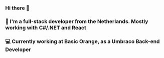 ### Hi there 👋

### 💬 I'm a full-stack developer from the Netherlands. Mostly working with C#/.NET and React
### 💻 Currently working at Basic Orange, as a Umbraco Back-end Developer

<!--
**Vitrav/vitrav** is a ✨ _special_ ✨ repository because its `README.md` (this file) appears on your GitHub profile.

Here are some ideas to get you started:

- 🔭 I’m currently working on ...
- 🌱 I’m currently learning ...
- 👯 I’m looking to collaborate on ...
- 🤔 I’m looking for help with ...
- 💬 Ask me about ...
- 📫 How to reach me: ...
- 😄 Pronouns: ...
- ⚡ Fun fact: ...
-->

